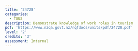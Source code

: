 ```yaml
---
title: '24728'
categories:
  - TOU2
description: Demonstrate knowledge of work roles in tourism
pdf: 'https://www.nzqa.govt.nz/nqfdocs/units/pdf/24728.pdf'
level: '2'
credits: '3'
assessment: Internal
---
```


